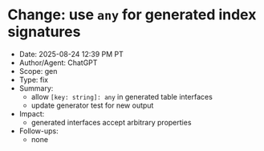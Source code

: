 # Change: use `any` for generated index signatures

- Date: 2025-08-24 12:39 PM PT
- Author/Agent: ChatGPT
- Scope: gen
- Type: fix
- Summary:
  - allow `[key: string]: any` in generated table interfaces
  - update generator test for new output
- Impact:
  - generated interfaces accept arbitrary properties
- Follow-ups:
  - none

